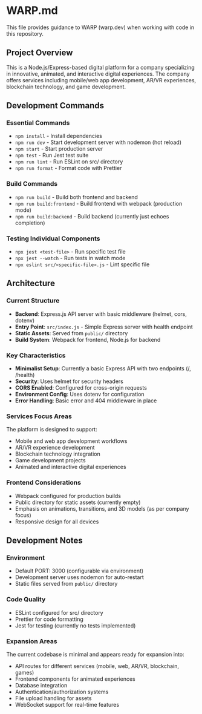 # WARP.md

This file provides guidance to WARP (warp.dev) when working with code in this repository.

## Project Overview

This is a Node.js/Express-based digital platform for a company specializing in innovative, animated, and interactive digital experiences. The company offers services including mobile/web app development, AR/VR experiences, blockchain technology, and game development.

## Development Commands

### Essential Commands
- `npm install` - Install dependencies
- `npm run dev` - Start development server with nodemon (hot reload)
- `npm start` - Start production server
- `npm test` - Run Jest test suite
- `npm run lint` - Run ESLint on src/ directory
- `npm run format` - Format code with Prettier

### Build Commands
- `npm run build` - Build both frontend and backend
- `npm run build:frontend` - Build frontend with webpack (production mode)
- `npm run build:backend` - Build backend (currently just echoes completion)

### Testing Individual Components
- `npx jest <test-file>` - Run specific test file
- `npx jest --watch` - Run tests in watch mode
- `npx eslint src/<specific-file>.js` - Lint specific file

## Architecture

### Current Structure
- **Backend**: Express.js API server with basic middleware (helmet, cors, dotenv)
- **Entry Point**: `src/index.js` - Simple Express server with health endpoint
- **Static Assets**: Served from `public/` directory
- **Build System**: Webpack for frontend, Node.js for backend

### Key Characteristics
- **Minimalist Setup**: Currently a basic Express API with two endpoints (/, /health)
- **Security**: Uses helmet for security headers
- **CORS Enabled**: Configured for cross-origin requests
- **Environment Config**: Uses dotenv for configuration
- **Error Handling**: Basic error and 404 middleware in place

### Services Focus Areas
The platform is designed to support:
- Mobile and web app development workflows
- AR/VR experience development
- Blockchain technology integration  
- Game development projects
- Animated and interactive digital experiences

### Frontend Considerations
- Webpack configured for production builds
- Public directory for static assets (currently empty)
- Emphasis on animations, transitions, and 3D models (as per company focus)
- Responsive design for all devices

## Development Notes

### Environment
- Default PORT: 3000 (configurable via environment)
- Development server uses nodemon for auto-restart
- Static files served from `public/` directory

### Code Quality
- ESLint configured for src/ directory
- Prettier for code formatting
- Jest for testing (currently no tests implemented)

### Expansion Areas
The current codebase is minimal and appears ready for expansion into:
- API routes for different services (mobile, web, AR/VR, blockchain, games)
- Frontend components for animated experiences
- Database integration
- Authentication/authorization systems
- File upload handling for assets
- WebSocket support for real-time features